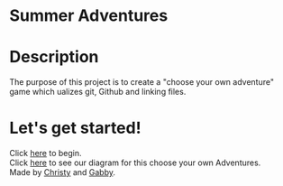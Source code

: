 # Summer Adventures

# Description
The purpose of this project is to create a "choose your own adventure" game which ualizes git, Github and linking files. 

# Let's get started!
Click [here](home/home.txt) to begin.  
Click [here](https://docs.google.com/a/hstat.org/drawings/d/1810PQCsqi5r4Q7bXt8yyGkACwc3f5MbdAx-F2lq8Zt4/edit?usp=sharing) to see our diagram for this choose your own Adventures.  
Made by [Christy](https://github.com/christy8059) and [Gabby](https://github.com/gabbym321).  
